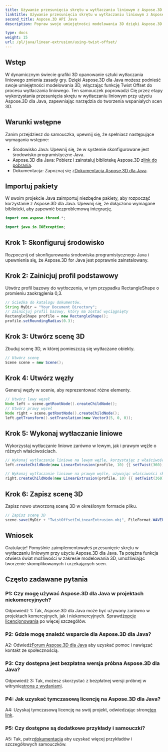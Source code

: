 ```yaml
---
title: Używanie przesunięcia skrętu w wytłaczaniu liniowym z Aspose.3D dla Java
linktitle: Używanie przesunięcia skrętu w wytłaczaniu liniowym z Aspose.3D dla Java
second_title: Aspose.3D API Java
description: Popraw swoje umiejętności modelowania 3D dzięki Aspose.3D dla Java. W tym obszernym samouczku nauczysz się korzystać z przesunięcia skrętu w wytłaczaniu liniowym.

type: docs
weight: 15
url: /pl/java/linear-extrusion/using-twist-offset/
---
```

## Wstęp

W dynamicznym świecie grafiki 3D opanowanie sztuki wytłaczania liniowego zmienia zasady gry. Dzięki Aspose.3D dla Java możesz podnieść swoje umiejętności modelowania 3D, włączając funkcję Twist Offset do procesu wytłaczania liniowego. Ten samouczek poprowadzi Cię przez etapy wykorzystania przesunięcia skrętu w wytłaczaniu liniowym przy użyciu Aspose.3D dla Java, zapewniając narzędzia do tworzenia wspaniałych scen 3D.

## Warunki wstępne

Zanim przejdziesz do samouczka, upewnij się, że spełniasz następujące wymagania wstępne:

- Środowisko Java: Upewnij się, że w systemie skonfigurowane jest środowisko programistyczne Java.
-  Aspose.3D dla Java: Pobierz i zainstaluj bibliotekę Aspose.3D z[link do pobrania](https://releases.aspose.com/3d/java/).
-  Dokumentacja: Zapoznaj się z[Dokumentacja Aspose.3D dla Java](https://reference.aspose.com/3d/java/).

## Importuj pakiety

W swoim projekcie Java zaimportuj niezbędne pakiety, aby rozpocząć korzystanie z Aspose.3D dla Java. Upewnij się, że dołączono wymagane biblioteki, aby zapewnić bezproblemową integrację.

```java
import com.aspose.threed.*;

import java.io.IOException;
```

## Krok 1: Skonfiguruj środowisko

Rozpocznij od skonfigurowania środowiska programistycznego Java i upewnienia się, że Aspose.3D for Java jest poprawnie zainstalowany.

## Krok 2: Zainicjuj profil podstawowy

Utwórz profil bazowy do wytłoczenia, w tym przypadku RectangleShape o promieniu zaokrąglenia 0,3.

```java
// Ścieżka do katalogu dokumentów.
String MyDir = "Your Document Directory";
// Zainicjuj profil bazowy, który ma zostać wyciągnięty
RectangleShape profile = new RectangleShape();
profile.setRoundingRadius(0.3);
```

## Krok 3: Utwórz scenę 3D

Zbuduj scenę 3D, w której pomieszczą się wytłaczane obiekty.

```java
// Utwórz scenę
Scene scene = new Scene();
```

## Krok 4: Utwórz węzły

Generuj węzły w scenie, aby reprezentować różne elementy.

```java
// Utwórz lewy węzeł
Node left = scene.getRootNode().createChildNode();
// Utwórz prawy węzeł
Node right = scene.getRootNode().createChildNode();
left.getTransform().setTranslation(new Vector3(5, 0, 0));
```

## Krok 5: Wykonaj wytłaczanie liniowe

Wykorzystaj wytłaczanie liniowe zarówno w lewym, jak i prawym węźle o różnych właściwościach.

```java
// Wykonaj wytłaczanie liniowe na lewym węźle, korzystając z właściwości skrętu i plasterków
left.createChildNode(new LinearExtrusion(profile, 10) {{ setTwist(360); setSlices(100); }});

// Wykonaj wytłaczanie liniowe na prawym węźle, używając właściwości skrętu, przesunięcia skrętu i plasterków
right.createChildNode(new LinearExtrusion(profile, 10) {{ setTwist(360); setSlices(100); setTwistOffset(new Vector3(3, 0, 0)); }});
```

## Krok 6: Zapisz scenę 3D

Zapisz nowo utworzoną scenę 3D w określonym formacie pliku.

```java
// Zapisz scenę 3D
scene.save(MyDir + "TwistOffsetInLinearExtrusion.obj", FileFormat.WAVEFRONTOBJ);
```

## Wniosek

Gratulacje! Pomyślnie zaimplementowałeś przesunięcie skrętu w wytłaczaniu liniowym przy użyciu Aspose.3D dla Java. Ta potężna funkcja otwiera świat możliwości w zakresie modelowania 3D, umożliwiając tworzenie skomplikowanych i urzekających scen.

## Często zadawane pytania

### P1: Czy mogę używać Aspose.3D dla Java w projektach niekomercyjnych?

 Odpowiedź 1: Tak, Aspose.3D dla Java może być używany zarówno w projektach komercyjnych, jak i niekomercyjnych. Sprawdź[opcje licencjonowania](https://purchase.aspose.com/buy) po więcej szczegółów.

### P2: Gdzie mogę znaleźć wsparcie dla Aspose.3D dla Java?

 A2: Odwiedź[Forum Aspose.3D dla Java](https://forum.aspose.com/c/3d/18) aby uzyskać pomoc i nawiązać kontakt ze społecznością.

### P3: Czy dostępna jest bezpłatna wersja próbna Aspose.3D dla Java?

 Odpowiedź 3: Tak, możesz skorzystać z bezpłatnej wersji próbnej w witrynie[strona z wydaniami](https://releases.aspose.com/).

### P4: Jak uzyskać tymczasową licencję na Aspose.3D dla Java?

 A4: Uzyskaj tymczasową licencję na swój projekt, odwiedzając stronę[ten link](https://purchase.aspose.com/temporary-license/).

### P5: Czy dostępne są dodatkowe przykłady i samouczki?

 A5: Tak, patrz[dokumentacja](https://reference.aspose.com/3d/java/) aby uzyskać więcej przykładów i szczegółowych samouczków.
